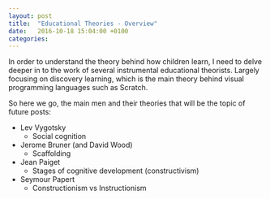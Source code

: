 ```yaml
---
layout: post
title:  "Educational Theories - Overview"
date:   2016-10-18 15:04:00 +0100
categories:
---
```


In order to understand the theory behind how children learn, I need to delve
deeper in to the work of several instrumental educational theorists. Largely focusing on discovery
learning, which is the main theory behind visual programming languages such as Scratch.

So here we go, the main men and their theories that will be the topic of future posts:

- Lev Vygotsky
    - Social cognition
- Jerome Bruner (and David Wood)
    - Scaffolding
- Jean Paiget
    - Stages of cognitive development (constructivism)
- Seymour Papert
    - Constructionism vs Instructionism
